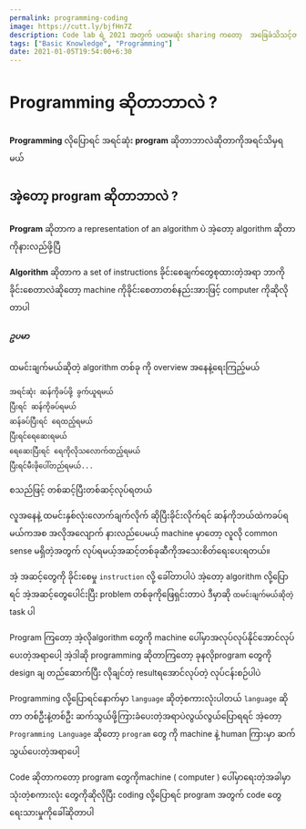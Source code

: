 ```yaml
---
permalink: programming-coding
image: https://cutt.ly/bjfHn7Z
description: Code lab ရဲ့ 2021 အတွက် ပထမဆုံး sharing ကတော့  အခြေခံသိသင့်တဲ့ knowledge တွေထဲက programming      နဲ့coding အကြောင်းလေးပဲဖြစ်ပါတယ်။
tags: ["Basic Knowledge", "Programming"]
date: 2021-01-05T19:54:00+6:30
---
```


# Programming ဆိုတာဘာလဲ ?

**Programming** လိုပြောရင် အရင်ဆုံး **program** ဆိုတာဘာလဲဆိုတာကိုအရင်သိမှရမယ်

## အဲ့တော့ program ဆိုတာဘာလဲ ?

**Program** ဆိုတာက a representation of an algorithm ပဲ အဲ့တော့ algorithm ဆိုတာကိုနားလည်ဖို့ပြီ

**Algorithm** ဆိုတာက a set of instructions ခိုင်းစေချက်တွေစုထားတဲ့အရာ ဘာကိုခိုင်းစေတာလဲဆိုတော့ machine ကိုခိုင်းစေတာတစ်နည်းအားဖြင့် computer ကိုဆိုလိုတာပါ

##### ဥပမာ

ထမင်းချက်မယ်ဆိုတဲ့ algorithm တစ်ခု ကို overview အနေနဲ့ရေးကြည့်မယ်

```
အရင်ဆုံး ဆန်ကိုခပ်ဖို့ ခွက်ယူရမယ်
ပြီးရင် ဆန်ကိုခပ်ရမယ်
ဆန်ခပ်ပြီးရင် ရေထည့်ရမယ်
ပြီးရင်ရေဆေးရမယ်
ရေဆေးပြီးရင် ရေကိုလိုသလောက်ထည့်ရမယ်
ပြီးရင်မီးဖိုပေါ်တည်ရမယ်...
```

စသည်ဖြင့် တစ်ဆင့်ပြီးတစ်ဆင့်လုပ်ရတယ်

လူအနေနဲ့ ထမင်းနှစ်လုံးလောက်ချက်လိုက် ဆိုပြီးခိုင်းလိုက်ရင် ဆန်ကိုဘယ်ထဲကခပ်ရမယ်ကအစ အလိုအလျောက် နားလည်ပေမယ့် machine မှာတော့ လူလို common sense မရှိတဲ့အတွက် လုပ်ရမယ့်အဆင့်တစ်ခုဆီကိုအသေးစိတ်ရေးပေးရတယ်။

အဲ့ အဆင့်တွေကို ခိုင်းစေမှု `instruction` လို့ ခေါ်တာပါပဲ
​အဲ့တော့ algorithm လို့ပြောရင် အဲ့အဆင့်တွေပေါင်းပြီး problem တစ်ခုကိုဖြေရှင်းတာပဲ
ဒီမှာဆို `ထမင်းချက်မယ်ဆိုတဲ့` task ပါ

Program ကြတော့ အဲ့လိုalgorithm တွေကို machine ပေါ်မှာအလုပ်လုပ်နိုင်အောင်လုပ်ပေးတဲ့အရာပေါ့
အဲ့ဒါဆို programming ဆိုတာကြတော့ ခုနလိုprogram တွေကို design ချ တည်ဆောက်ပြီး လိုချင်တဲ့ resultရအောင်လုပ်တဲ့ လုပ်ငန်းစဉ်ပါပဲ

Programming လို့ပြောရင်နောက်မှာ `language` ဆိုတဲ့စကားလုံးပါတယ် `language` ဆိုတာ တစ်ဦးနဲ့တစ်ဦး ဆက်သွယ်ဖို့ကြားခံပေးတဲ့အရာပဲလွယ်လွယ်ပြောရရင် အဲ့တော့ `Programming Language` ဆိုတော့ `program` တွေ ကို machine နဲ့ human ကြားမှာ ဆက်သွယ်ပေးတဲ့အရာပေါ့

Code ဆိုတာကတော့ program တွေကိုmachine ( computer ) ပေါ်မှာရေးတဲ့အခါမှာ သုံးတဲ့စကားလုံး တွေကိုဆိုလိုပြီး coding လို့ပြောရင် program အတွက် code တွေရေးသားမှုကိုခေါ်ဆိုတာပါ

<FacebookButton url="https://web.facebook.com/mtucodelab/?notif_id=1610439758602536&notif_t=page_fan&ref=notif" title="Follow us on Facebook" />
